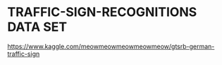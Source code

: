 # TRAFFIC-SIGN-RECOGNITIONS DATA SET
https://www.kaggle.com/meowmeowmeowmeowmeow/gtsrb-german-traffic-sign
